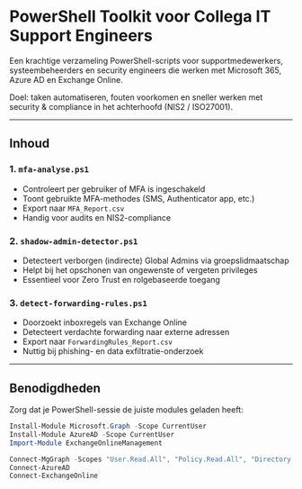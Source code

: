 # PowerShell Toolkit voor Collega IT Support Engineers

Een krachtige verzameling PowerShell-scripts voor supportmedewerkers, systeembeheerders en security engineers die werken met Microsoft 365, Azure AD en Exchange Online.

Doel: taken automatiseren, fouten voorkomen en sneller werken met security & compliance in het achterhoofd (NIS2 / ISO27001).

---

## Inhoud

### 1. `mfa-analyse.ps1`
- Controleert per gebruiker of MFA is ingeschakeld
- Toont gebruikte MFA-methodes (SMS, Authenticator app, etc.)
- Export naar `MFA_Report.csv`
- Handig voor audits en NIS2-compliance

### 2. `shadow-admin-detector.ps1`
- Detecteert verborgen (indirecte) Global Admins via groepslidmaatschap
- Helpt bij het opschonen van ongewenste of vergeten privileges
- Essentieel voor Zero Trust en rolgebaseerde toegang

### 3. `detect-forwarding-rules.ps1`
- Doorzoekt inboxregels van Exchange Online
- Detecteert verdachte forwarding naar externe adressen
- Export naar `ForwardingRules_Report.csv`
- Nuttig bij phishing- en data exfiltratie-onderzoek

---

## Benodigdheden

Zorg dat je PowerShell-sessie de juiste modules geladen heeft:

```powershell
Install-Module Microsoft.Graph -Scope CurrentUser
Install-Module AzureAD -Scope CurrentUser
Import-Module ExchangeOnlineManagement

Connect-MgGraph -Scopes "User.Read.All", "Policy.Read.All", "Directory.Read.All"
Connect-AzureAD
Connect-ExchangeOnline
